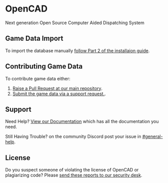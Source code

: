 # OpenCAD
Next generation Open Source Computer Aided Dispatching System

## Game Data Import

To import the database manually [follow Part 2 of the installaion guide](https://guides.opencad.io/alldoc).

## Contributing Game Data

To contribute game data either:

1. [Raise a Pull Request at our main repository](https://repo.opencad.io/).
2. [Submit the game data via a support request.](https://help.opencad.io/).


## Support

Need Help? [View our Documentation](https://guides.opencad.io) which has all the documentation you need.

Still Having Trouble? on the community Discord post your issue in [#general-help](http://discord.io/opencadproject).


## License

Do you suspect someone of violating the license of OpenCAD or plagiarizing code? Please [send these reports to our security desk](https://security.opencad.io/).
